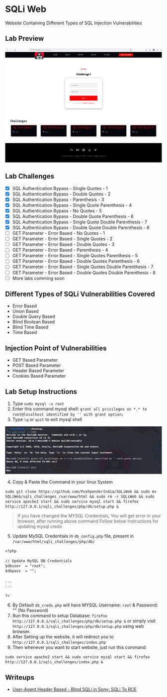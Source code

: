 # SQLi Web
Website Containing Different Types of SQL Injection Vulnerabilities

## Lab Preview

![](/Img/Preview.PNG)

## Lab Challenges
- [X] SQL Authentication Bypass - Single Quotes - 1  
- [X] SQL Authentication Bypass - Double Quotes - 2  
- [X] SQL Authentication Bypass - Parenthesis - 3  
- [X] SQL Authentication Bypass - Single Quote Parenthesis - 4  
- [X] SQL Authentication Bypass - No Quotes - 5 
- [X] SQL Authentication Bypass - Double Quote Parenthesis - 6
- [X] SQL Authentication Bypass - Single Quote Double Parenthesis - 7 
- [X] SQL Authentication Bypass - Double Quote Double Parenthesis - 8
- [ ] GET Parameter - Error Based - No Quotes - 1
- [ ] GET Parameter - Error Based - Single Quotes - 2
- [ ] GET Parameter - Error Based - Double Quotes - 3
- [ ] GET Parameter - Error Based - Parenthesis - 4
- [ ] GET Parameter - Error Based - Single Quotes Parenthesis - 5
- [ ] GET Parameter - Error Based - Double Quotes Parenthesis - 6
- [ ] GET Parameter - Error Based - Single Quotes Double Parenthesis - 7
- [ ] GET Parameter - Error Based - Double Quotes Double Parenthesis - 8
- [ ] More labs comming soon

## Different Types of SQLi Vulnerabilities Covered
- Error Based
- Union Based
- Double Query Based
- Blind Boolean Based
- Blind Time Based
- Time Based

## Injection Point of Vulnerabilities
- GET Based Parameter
- POST Based Parameter
- Header Based Parameter
- Cookies Based Parameter

## Lab Setup Instructions

1. Type `sudo mysql -u root` 
2. Enter this command mysql shell: `grant all privileges on *.* to root@localhost identified by '' with grant option;`
3. Type `\q` or `quit` to exit mysql shell

![](Img/Setup1.PNG)

4. Copy & Paste the Command in your linux System
```
sudo git clone https://github.com/PushpenderIndia/SQLiWeb && sudo mv SQLiWeb/sqli_challenges /var/www/html && sudo rm -r SQLiWeb && sudo service apache2 start && sudo service mysql start && firefox http://127.0.0.1/sqli_challenges/php/db/setup.php &
```

> If you have changed the MYSQL Credentials, You will get error in your browser, after running above command
> Follow below instructions for updating mysql creds

5. Update MySQL Credentials in `db_config.php` file, present in `/var/www/html/sqli_challenges/php/db/`
```
<?php

// Update MySQL DB Credentials
$dbuser  = "root";
$dbpass  = "";

...
...

?>
```

6. By Default `db_creds.php` will have MYSQL Username: `root` & Password: "" (No Password)
7. Run this command to setup Database: `firefox http://127.0.0.1/sqli_challenges/php/db/setup.php &` or simply visit `http://127.0.0.1/sqli_challenges/php/db/setup.php` using web browser.
8. After Setting up the website, it will redirect you to `http://127.0.0.1/sqli_challenges/index.php`
9. Then whenever you want to start website, just run this command: 
```
sudo service apache2 start && sudo service mysql start && firefox http://127.0.0.1/sqli_challenges/index.php &
```

## Writeups
- [User-Agent Header Based - Blind SQLi in Sony: SQLi To RCE](https://hackerone.com/reports/1339430)


